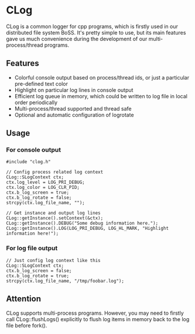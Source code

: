 # CLog
CLog is a common logger for cpp programs, which is firstly used in our distributed file system BoSS. It's pretty simple to use, but its main features gave us much convenience during the development of our multi-process/thread programs.

## Features
* Colorful console output based on process/thread ids, or just a particular pre-defined text color
* Highlight on particular log lines in console output
* Efficient log queue in memory, which could be written to log file in local order periodically
* Multi-process/thread supported and thread safe
* Optional and automatic configuration of logrotate

## Usage
### For console output
    #include "clog.h"
    
    // Config process related log context
    CLog::SLogContext ctx;
    ctx.log_level = LOG_PRI_DEBUG;
    ctx.log_color = LOG_CLR_PID;
    ctx.b_log_screen = true;
    ctx.b_log_rotate = false;
    strcpy(ctx.log_file_name, "");
    
    // Get instance and output log lines
    CLog::getInstance().setContext(&ctx);
    CLog::getInstance().DEBUG("Some debug information here.");
    CLog::getInstance().LOG(LOG_PRI_DEBUG, LOG_HL_MARK, "Highlight information here!");
### For log file output
    // Just config log context like this
    CLog::SLogContext ctx;
    ctx.b_log_screen = false;
    ctx.b_log_rotate = true;
    strcpy(ctx.log_file_name, "/tmp/foobar.log");

## Attention
CLog supports multi-process programs. However, you may need to firstly call CLog::flushLogs() explicitly to flush log items in memory back to the log file before fork().